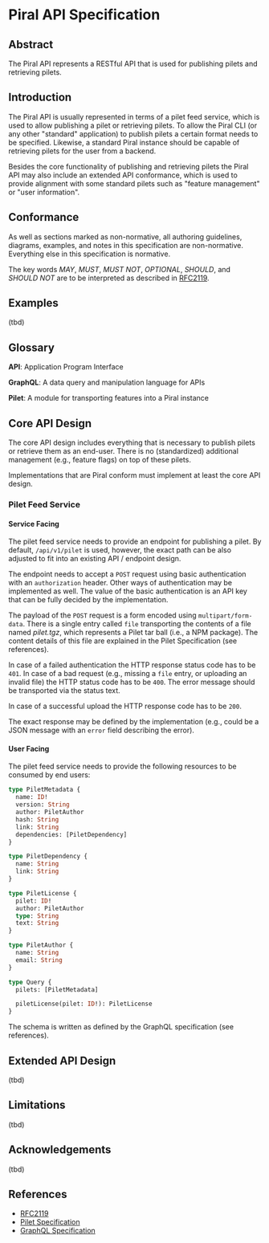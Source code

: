 # Piral API Specification

## Abstract

The Piral API represents a RESTful API that is used for publishing pilets and retrieving pilets.

## Introduction

The Piral API is usually represented in terms of a pilet feed service, which is used to allow publishing a pilet or retrieving pilets. To allow the Piral CLI (or any other "standard" application) to publish pilets a certain format needs to be specified. Likewise, a standard Piral instance should be capable of retrieving pilets for the user from a backend.

Besides the core functionality of publishing and retrieving pilets the Piral API may also include an extended API conformance, which is used to provide alignment with some standard pilets such as "feature management" or "user information".

## Conformance

As well as sections marked as non-normative, all authoring guidelines, diagrams, examples, and notes in this specification are non-normative. Everything else in this specification is normative.

The key words *MAY*, *MUST*, *MUST NOT*, *OPTIONAL*, *SHOULD*, and *SHOULD NOT* are to be interpreted as described in [RFC2119](https://tools.ietf.org/html/rfc2119).

## Examples

(tbd)

## Glossary

**API**: Application Program Interface

**GraphQL**: A data query and manipulation language for APIs

**Pilet**: A module for transporting features into a Piral instance

## Core API Design

The core API design includes everything that is necessary to publish pilets or retrieve them as an end-user. There is no (standardized) additional management (e.g., feature flags) on top of these pilets.

Implementations that are Piral conform must implement at least the core API design.

### Pilet Feed Service

#### Service Facing

The pilet feed service needs to provide an endpoint for publishing a pilet. By default, `/api/v1/pilet` is used, however, the exact path can be also adjusted to fit into an existing API / endpoint design.

The endpoint needs to accept a `POST` request using basic authentication with an `authorization` header. Other ways of authentication may be implemented as well. The value of the basic authentication is an API key that can be fully decided by the implementation.

The payload of the `POST` request is a form encoded using `multipart/form-data`. There is a single entry called `file` transporting the contents of a file named *pilet.tgz*, which represents a Pilet tar ball (i.e., a NPM package). The content details of this file are explained in the Pilet Specification (see references).

In case of a failed authentication the HTTP response status code has to be `401`. In case of a bad request (e.g., missing a `file` entry, or uploading an invalid file) the HTTP status code has to be `400`. The error message should be transported via the status text.

In case of a successful upload the HTTP response code has to be `200`.

The exact response may be defined by the implementation (e.g., could be a JSON message with an `error` field describing the error).

#### User Facing

The pilet feed service needs to provide the following resources to be consumed by end users:

```graphql
type PiletMetadata {
  name: ID!
  version: String
  author: PiletAuthor
  hash: String
  link: String
  dependencies: [PiletDependency]
}

type PiletDependency {
  name: String
  link: String
}

type PiletLicense {
  pilet: ID!
  author: PiletAuthor
  type: String
  text: String
}

type PiletAuthor {
  name: String
  email: String
}

type Query {
  pilets: [PiletMetadata]

  piletLicense(pilet: ID!): PiletLicense
}
```

The schema is written as defined by the GraphQL specification (see references).

## Extended API Design

(tbd)

## Limitations

(tbd)

## Acknowledgements

(tbd)

## References

* [RFC2119](https://tools.ietf.org/html/rfc2119)
* [Pilet Specification](https://docs.piral.io/specifications/pilet)
* [GraphQL Specification](https://graphql.github.io/graphql-spec/)
